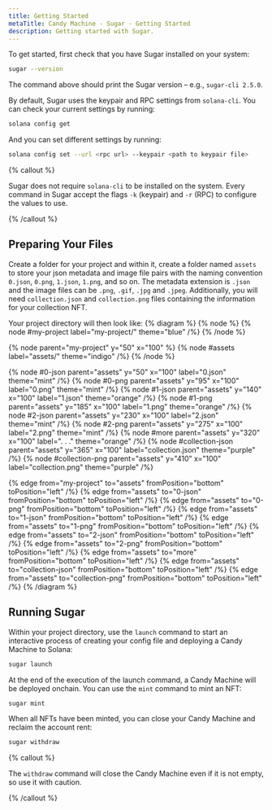 ```yaml
---
title: Getting Started
metaTitle: Candy Machine - Sugar - Getting Started
description: Getting started with Sugar.
---
```


To get started, first check that you have Sugar installed on your system:

```bash
sugar --version
```

The command above should print the Sugar version – e.g., `sugar-cli 2.5.0`.

By default, Sugar uses the keypair and RPC settings from `solana-cli`. You can check your current settings by running:

```bash
solana config get
```

And you can set different settings by running:

```bash
solana config set --url <rpc url> --keypair <path to keypair file>
```

{% callout %}

Sugar does not require `solana-cli` to be installed on the system. Every command in Sugar accept the flags `-k` (keypair) and `-r` (RPC) to configure the values to use.

{% /callout %}

## Preparing Your Files

Create a folder for your project and within it, create a folder named `assets` to store your json metadata and image file pairs with the naming convention `0.json`, `0.png`, `1.json`, `1.png`, and so on. The metadata extension is `.json` and the image files can be `.png`, `.gif`, `.jpg` and `.jpeg`. Additionally, you will need `collection.json` and `collection.png` files containing the information for your collection NFT.

Your project directory will then look like:
{% diagram %}
{% node %}
{% node #my-project label="my-project/" theme="blue" /%}
{% /node %}

{% node parent="my-project" y="50" x="100" %}
{% node #assets label="assets/" theme="indigo" /%}
{% /node %}

{% node #0-json parent="assets" y="50" x="100" label="0.json" theme="mint" /%}
{% node #0-png parent="assets" y="95" x="100" label="0.png" theme="mint" /%}
{% node #1-json parent="assets" y="140" x="100" label="1.json" theme="orange" /%}
{% node #1-png parent="assets" y="185" x="100" label="1.png" theme="orange" /%}
{% node #2-json parent="assets" y="230" x="100" label="2.json" theme="mint" /%}
{% node #2-png parent="assets" y="275" x="100" label="2.png" theme="mint" /%}
{% node #more parent="assets" y="320" x="100" label=". . ." theme="orange" /%}
{% node #collection-json parent="assets" y="365" x="100" label="collection.json" theme="purple" /%}
{% node #collection-png parent="assets" y="410" x="100" label="collection.png" theme="purple" /%}

{% edge from="my-project" to="assets" fromPosition="bottom" toPosition="left" /%}
{% edge from="assets" to="0-json" fromPosition="bottom" toPosition="left" /%}
{% edge from="assets" to="0-png" fromPosition="bottom" toPosition="left" /%}
{% edge from="assets" to="1-json" fromPosition="bottom" toPosition="left" /%}
{% edge from="assets" to="1-png" fromPosition="bottom" toPosition="left" /%}
{% edge from="assets" to="2-json" fromPosition="bottom" toPosition="left" /%}
{% edge from="assets" to="2-png" fromPosition="bottom" toPosition="left" /%}
{% edge from="assets" to="more" fromPosition="bottom" toPosition="left" /%}
{% edge from="assets" to="collection-json" fromPosition="bottom" toPosition="left" /%}
{% edge from="assets" to="collection-png" fromPosition="bottom" toPosition="left" /%}
{% /diagram %}

## Running Sugar

Within your project directory, use the `launch` command to start an interactive process of creating your config file and deploying a Candy Machine to Solana:

```bash
sugar launch
```

At the end of the execution of the launch command, a Candy Machine will be deployed onchain. You can use the `mint` command to mint an NFT:

```bash
sugar mint
```

When all NFTs have been minted, you can close your Candy Machine and reclaim the account rent:

```bash
sugar withdraw
```

{% callout %}

The `withdraw` command will close the Candy Machine even if it is not empty, so use it with caution.

{% /callout %}
